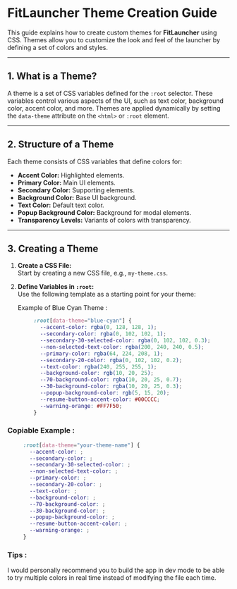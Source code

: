 # FitLauncher Theme Creation Guide

This guide explains how to create custom themes for **FitLauncher** using CSS. Themes allow you to customize the look and feel of the launcher by defining a set of colors and styles.

---

## 1. What is a Theme?

A theme is a set of CSS variables defined for the `:root` selector. These variables control various aspects of the UI, such as text color, background color, accent color, and more. Themes are applied dynamically by setting the `data-theme` attribute on the `<html>` or `:root` element.

---

## 2. Structure of a Theme

Each theme consists of CSS variables that define colors for:
- **Accent Color:** Highlighted elements.
- **Primary Color:** Main UI elements.
- **Secondary Color:** Supporting elements.
- **Background Color:** Base UI background.
- **Text Color:** Default text color.
- **Popup Background Color:** Background for modal elements.
- **Transparency Levels:** Variants of colors with transparency.

---

## 3. Creating a Theme

1. **Create a CSS File:**  
   Start by creating a new CSS file, e.g., `my-theme.css`.

2. **Define Variables in `:root`:**  
   Use the following template as a starting point for your theme:

   Example of Blue Cyan Theme : 
   ```css
        :root[data-theme="blue-cyan"] {
          --accent-color: rgba(0, 128, 128, 1);
          --secondary-color: rgba(0, 102, 102, 1);
          --secondary-30-selected-color: rgba(0, 102, 102, 0.3);
          --non-selected-text-color: rgba(200, 240, 240, 0.5);
          --primary-color: rgba(64, 224, 208, 1);
          --secondary-20-color: rgba(0, 102, 102, 0.2);
          --text-color: rgba(240, 255, 255, 1);
          --background-color: rgb(10, 20, 25);
          --70-background-color: rgba(10, 20, 25, 0.7);
          --30-background-color: rgba(10, 20, 25, 0.3);
          --popup-background-color: rgb(5, 15, 20);
          --resume-button-accent-color: #00CCCC;
          --warning-orange: #FF7F50;
        }

    ```

### Copiable Example :
   ```css
        :root[data-theme="your-theme-name"] {
          --accent-color: ;
          --secondary-color: ;
          --secondary-30-selected-color: ;
          --non-selected-text-color: ;
          --primary-color: ;
          --secondary-20-color: ;
          --text-color: ;
          --background-color: ;
          --70-background-color: ;
          --30-background-color: ;
          --popup-background-color: ;
          --resume-button-accent-color: ;
          --warning-orange: ;
        }

  ```
### Tips :
I would personally recommend you to build the app in dev mode to be able to try multiple colors in real time instead of modifying the file each time.
